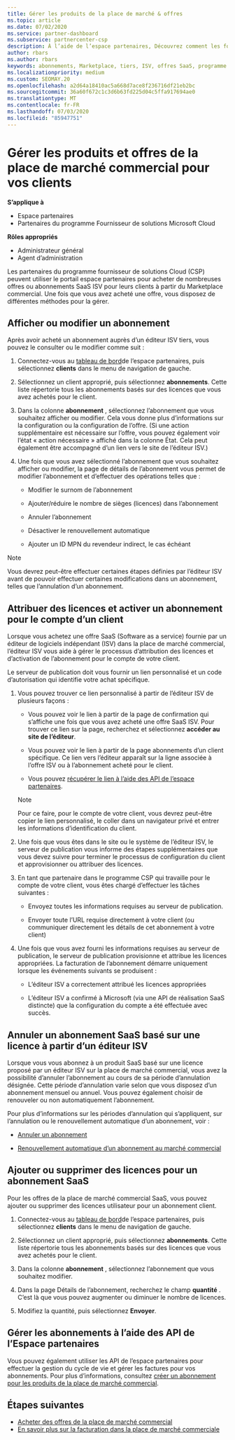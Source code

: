 ```yaml
---
title: Gérer les produits de la place de marché & offres
ms.topic: article
ms.date: 07/02/2020
ms.service: partner-dashboard
ms.subservice: partnercenter-csp
description: À l’aide de l’espace partenaires, Découvrez comment les fournisseurs de solutions Cloud peuvent gérer des offres ISV tierces achetées pour les clients à partir de la place de marché commerciale.
author: rbars
ms.author: rbars
keywords: abonnements, Marketplace, tiers, ISV, offres SaaS, programme fournisseur de solutions Cloud, gérer une offre, gérer un abonnement, licences, annuler un abonnement, sièges, désactiver le renouvellement automatique, ID MPN du revendeur indirect
ms.localizationpriority: medium
ms.custom: SEOMAY.20
ms.openlocfilehash: a2d64a18410ac5a668d7ace8f236716df21eb2bc
ms.sourcegitcommit: 36a60f672c1c3d6b63fd225d04c5ffa917694ae0
ms.translationtype: MT
ms.contentlocale: fr-FR
ms.lasthandoff: 07/03/2020
ms.locfileid: "85947751"
---
```

# <a name="manage-commercial-marketplace-products-and-offers-for-your-customers"></a>Gérer les produits et offres de la place de marché commercial pour vos clients

**S’applique à**

- Espace partenaires
- Partenaires du programme Fournisseur de solutions Microsoft Cloud

**Rôles appropriés**

- Administrateur général
- Agent d’administration

Les partenaires du programme fournisseur de solutions Cloud (CSP) peuvent utiliser le portail espace partenaires pour acheter de nombreuses offres ou abonnements SaaS ISV pour leurs clients à partir du Marketplace commercial. Une fois que vous avez acheté une offre, vous disposez de différentes méthodes pour la gérer.

## <a name="view-or-edit-a-subscription"></a>Afficher ou modifier un abonnement

Après avoir acheté un abonnement auprès d’un éditeur ISV tiers, vous pouvez le consulter ou le modifier comme suit :

1. Connectez-vous au [tableau de bord](https://partner.microsoft.com/dashboard)de l’espace partenaires, puis sélectionnez **clients** dans le menu de navigation de gauche.

2. Sélectionnez un client approprié, puis sélectionnez **abonnements**. Cette liste répertorie tous les abonnements basés sur des licences que vous avez achetés pour le client.

3. Dans la colonne **abonnement** , sélectionnez l’abonnement que vous souhaitez afficher ou modifier. Cela vous donne plus d’informations sur la configuration ou la configuration de l’offre. (Si une action supplémentaire est nécessaire sur l’offre, vous pouvez également voir l’état « action nécessaire » affiché dans la colonne État. Cela peut également être accompagné d’un lien vers le site de l’éditeur ISV.)

4. Une fois que vous avez sélectionné l’abonnement que vous souhaitez afficher ou modifier, la page de détails de l’abonnement vous permet de modifier l’abonnement et d’effectuer des opérations telles que :

    - Modifier le surnom de l’abonnement

    - Ajouter/réduire le nombre de sièges (licences) dans l’abonnement

    - Annuler l’abonnement

    - Désactiver le renouvellement automatique

    - Ajouter un ID MPN du revendeur indirect, le cas échéant

> [!NOTE]
> Vous devrez peut-être effectuer certaines étapes définies par l’éditeur ISV avant de pouvoir effectuer certaines modifications dans un abonnement, telles que l’annulation d’un abonnement.

## <a name="assign-licenses-and-activate-a-subscription-on-behalf-of-a-customer"></a>Attribuer des licences et activer un abonnement pour le compte d’un client

Lorsque vous achetez une offre SaaS (Software as a service) fournie par un éditeur de logiciels indépendant (ISV) dans la place de marché commercial, l’éditeur ISV vous aide à gérer le processus d’attribution des licences et d’activation de l’abonnement pour le compte de votre client.

Le serveur de publication doit vous fournir un lien personnalisé et un code d’autorisation qui identifie votre achat spécifique.

1. Vous pouvez trouver ce lien personnalisé à partir de l’éditeur ISV de plusieurs façons :

   - Vous pouvez voir le lien à partir de la page de confirmation qui s’affiche une fois que vous avez acheté une offre SaaS ISV. Pour trouver ce lien sur la page, recherchez et sélectionnez **accéder au site de l’éditeur**.

   - Vous pouvez voir le lien à partir de la page abonnements d’un client spécifique. Ce lien vers l’éditeur apparaît sur la ligne associée à l’offre ISV ou à l’abonnement acheté pour le client.

   - Vous pouvez [récupérer le lien à l’aide des API de l’espace partenaires](https://docs.microsoft.com/partner-center/develop/get-activation-link-by-order-line-item).

   > [!NOTE]
   > Pour ce faire, pour le compte de votre client, vous devrez peut-être copier le lien personnalisé, le coller dans un navigateur privé et entrer les informations d’identification du client.

2. Une fois que vous êtes dans le site ou le système de l’éditeur ISV, le serveur de publication vous informe des étapes supplémentaires que vous devez suivre pour terminer le processus de configuration du client et approvisionner ou attribuer des licences.

3. En tant que partenaire dans le programme CSP qui travaille pour le compte de votre client, vous êtes chargé d’effectuer les tâches suivantes :

    - Envoyez toutes les informations requises au serveur de publication.

    - Envoyer toute l’URL requise directement à votre client (ou communiquer directement les détails de cet abonnement à votre client)

4. Une fois que vous avez fourni les informations requises au serveur de publication, le serveur de publication provisionne et attribue les licences appropriées. La facturation de l’abonnement démarre uniquement lorsque les événements suivants se produisent :

    - L’éditeur ISV a correctement attribué les licences appropriées

    - L’éditeur ISV a confirmé à Microsoft (via une API de réalisation SaaS distincte) que la configuration du compte a été effectuée avec succès.

## <a name="cancel-a-license-based-saas-subscription-from-an-isv-publisher"></a>Annuler un abonnement SaaS basé sur une licence à partir d’un éditeur ISV

Lorsque vous vous abonnez à un produit SaaS basé sur une licence proposé par un éditeur ISV sur la place de marché commercial, vous avez la possibilité d’annuler l’abonnement au cours de sa période d’annulation désignée. Cette période d’annulation varie selon que vous disposez d’un abonnement mensuel ou annuel. Vous pouvez également choisir de renouveler ou non automatiquement l’abonnement.

Pour plus d’informations sur les périodes d’annulation qui s’appliquent, sur l’annulation ou le renouvellement automatique d’un abonnement, voir :

- [Annuler un abonnement](create-a-new-subscription.md#cancel-a-subscription)

- [Renouvellement automatique d’un abonnement au marché commercial](create-a-new-subscription.md#choose-whether-to-automatically-renew-a-commercial-marketplace-subscription)

## <a name="add-or-remove-licenses-for-a-saas-subscription"></a>Ajouter ou supprimer des licences pour un abonnement SaaS

Pour les offres de la place de marché commercial SaaS, vous pouvez ajouter ou supprimer des licences utilisateur pour un abonnement client.

1. Connectez-vous au [tableau de bord](https://partner.microsoft.com/dashboard)de l’espace partenaires, puis sélectionnez **clients** dans le menu de navigation de gauche.

2. Sélectionnez un client approprié, puis sélectionnez **abonnements**. Cette liste répertorie tous les abonnements basés sur des licences que vous avez achetés pour le client.

3. Dans la colonne **abonnement** , sélectionnez l’abonnement que vous souhaitez modifier.

4. Dans la page Détails de l’abonnement, recherchez le champ **quantité** . C’est là que vous pouvez augmenter ou diminuer le nombre de licences.

5. Modifiez la quantité, puis sélectionnez **Envoyer**.

## <a name="manage-subscriptions-using-partner-center-apis"></a>Gérer les abonnements à l’aide des API de l’Espace partenaires

Vous pouvez également utiliser les API de l’espace partenaires pour effectuer la gestion du cycle de vie et gérer les factures pour vos abonnements. Pour plus d’informations, consultez [créer un abonnement pour les produits de la place de marché commercial](https://docs.microsoft.com/partner-center/develop/create-subscription-azure-marketplace-products).

## <a name="next-steps"></a>Étapes suivantes

- [Acheter des offres de la place de marché commercial](csp-commercial-marketplace-purchase.md)
- [En savoir plus sur la facturation dans la place de marché commerciale](csp-commercial-marketplace-billing.md)